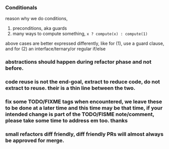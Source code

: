 ### Conditionals
reason why we do conditions, 
1. preconditions, aka guards
2. many ways to compute something, `x ? compute(x) : compute(1)`

above cases are better expressed differently, like for (1), use a guard clause, and for (2) an interface/ternary/or regular if/else

### abstractions should happen during refactor phase and not before.
### code reuse is not the end-goal, extract to reduce code, do not extract to reuse. their is a thin line between the two.

### fix some TODO/FIXME tags when encountered, we leave these to be done at a later time and this time may be that time, if your intended change is part of the TODO/FISME note/comment, please take some time to address em too. thanks

### small refactors diff friendly, diff friendly PRs will almost always be approved for merge.
